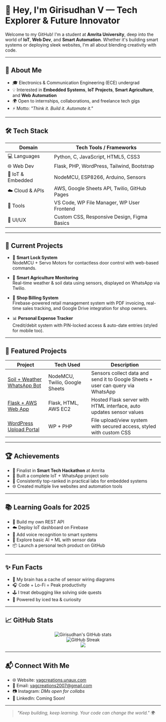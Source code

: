 # 👋 Hey, I'm Girisudhan V — Tech Explorer & Future Innovator

Welcome to my GitHub! I'm a student at **Amrita University**, deep into the world of **IoT**, **Web Dev**, and **Smart Automation**. Whether it's building smart systems or deploying sleek websites, I'm all about blending creativity with code.

---

## 📜 About Me

- 🎓 Electronics & Communication Engineering (ECE) undergrad
- 💡 Interested in **Embedded Systems**, **IoT Projects**, **Smart Agriculture**, and **Web Automation**
- 🌍 Open to internships, collaborations, and freelance tech gigs
- ⚡ Motto: *"Think it. Build it. Automate it."*

---

## 🛠️ Tech Stack

| Domain            | Tech Tools / Frameworks                             |
|-------------------|-----------------------------------------------------|
| 💻 Languages       | Python, C, JavaScript, HTML5, CSS3                  |
| 🌐 Web Dev         | Flask, PHP, WordPress, Tailwind, Bootstrap          |
| 🤖 IoT & Embedded  | NodeMCU, ESP8266, Arduino, Sensors                  |
| ☁️ Cloud & APIs    | AWS, Google Sheets API, Twilio, GitHub Pages       |
| 🧰 Tools           | VS Code, WP File Manager, WP User Frontend         |
| 🎨 UI/UX           | Custom CSS, Responsive Design, Figma Basics        |

---

## 🧪 Current Projects

- 🔐 **Smart Lock System**  
  NodeMCU + Servo Motors for contactless door control with web-based commands.

- 🌾 **Smart Agriculture Monitoring**  
  Real-time weather & soil data using sensors, displayed on WhatsApp via Twilio.
  
- 🏪 **Shop Billing System**  
  Firebase-powered retail management system with PDF invoicing, real-time sales tracking, and Google Drive integration for shop owners.


- 📊 **Personal Expense Tracker**  
  Credit/debit system with PIN-locked access & auto-date entries (styled for mobile too).

---

## 📌 Featured Projects

| Project | Tech Used | Description |
|--------|-----------|-------------|
| [Soil + Weather WhatsApp Bot](#) | NodeMCU, Twilio, Google Sheets | Sensors collect data and send it to Google Sheets + user can query via WhatsApp |
| [Flask + AWS Web App](#) | Flask, HTML, AWS EC2 | Hosted Flask server with HTML interface, auto updates sensor values |
| [WordPress Upload Portal](#) | WP + PHP | File upload/view system with secured access, styled with custom CSS |

---

## 🏆 Achievements

- 🥇 Finalist in **Smart Tech Hackathon** at Amrita
- 🌟 Built a complete IoT + WhatsApp project solo
- 💯 Consistently top-ranked in practical labs for embedded systems
- 🌐 Created multiple live websites and automation tools

---

## 📚 Learning Goals for 2025

- 🔧 Build my own REST API
- ☁️ Deploy IoT dashboard on Firebase
- 🤖 Add voice recognition to smart systems
- 🧠 Explore basic AI + ML with sensor data
- 📦 Launch a personal tech product on GitHub

---

## ✨ Fun Facts

- 🧠 My brain has a cache of sensor wiring diagrams
- 🎧 Code + Lo-Fi = Peak productivity
- 🕹️ I treat debugging like solving side quests
- 🧃 Powered by iced tea & curiosity

---

## 📈 GitHub Stats

<p align="center">
  <img src="https://github-readme-stats.vercel.app/api?username=Vaggiri&show_icons=true&theme=tokyonight" alt="Girisudhan's GitHub stats"/>
  <br>
  <img src="https://github-readme-streak-stats.herokuapp.com/?user=Vaggiri&theme=tokyonight" alt="GitHub Streak"/>
  <br>
  <img src="https://github-readme-stats.vercel.app/api/top-langs/?username=Vaggiri&layout=compact&theme=tokyonight" />
</p>

---

## 📬 Connect With Me

- 🌐 Website: [vagcreations.unaux.com](https://vagcreations.unaux.com)
- 📧 Email: [vagcreations2007@gmail.com](mailto:vagcreations2007@gmail.com)
- 📷 Instagram: *DMs open for collabs*
- 🔗 LinkedIn: Coming Soon!

---

> *"Keep building, keep learning. Your code can change the world."* 🌍

